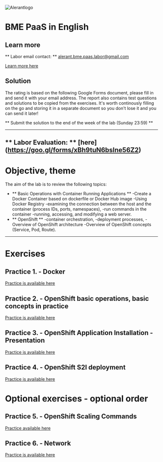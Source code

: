 ![Alerantlogo](https://www.alerant.hu/img/logo.svg)
# BME PaaS in English
## Learn more
** Labor email contact: ** alerant.bme.paas.labor@gmail.com

[Learn more here](docs/Knowledge.md)

## Solution
The rating is based on the following Google Forms document, please fill in and send it with your  email address.
The report also contains test questions and solutions to be copied from the exercises. It's worth continously filling on the go and storing it in a separate document so you don't lose it and you can send it later!

** Submit the solution to the end of the week of the lab (Sunday 23:59) **

---
** Labor Evaluation: ** [here] (https://goo.gl/forms/xBh9tuN6bsIne56Z2)
---

# Objective, theme
The aim of the lab is to review the following topics:
- ** Basic Operations with Container Running Applications **
-Create a Docker Container based on dockerfile or Docker Hub image
  -Using Docker Registry
  -examining the connection between the host and the container (process IDs, ports, namespaces),
  -run commands in the container
  -running, accessing, and modifying a web server.
- ** OpenShift **
  -container orchestration,
  -deployment processes,
  -Overview of OpenShift architecture
  -Overview of OpenShift concepts (Service, Pod, Route).
---

# Exercises
## Practice 1. - Docker
[Practice is available here](docs/Practice1.md)
## Practice 2. - OpenShift basic operations, basic concepts in practice
[Practice is available here](docs/Practice2.md)
## Practice 3. - OpenShift Application Installation - Presentation
[Practice is available here](docs/Practice3.md)
## Practice 4. - OpenShift S2I deployment
[Practice is available here](docs/Practice4.md)

# Optional exercises - optional order
## Practice 5. - OpenShift Scaling Commands
[Practice available here](docs/Practice5.md)
## Practice 6. - Network
[Practice is available here](docs/Practice6.md)
